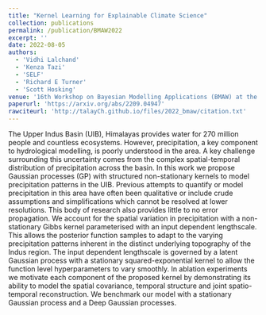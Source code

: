 ```yaml
---
title: "Kernel Learning for Explainable Climate Science"
collection: publications
permalink: /publication/BMAW2022
excerpt: ''
date: 2022-08-05
authors:
  - 'Vidhi Lalchand'
  - 'Kenza Tazi'
  - 'SELF'
  - 'Richard E Turner'
  - 'Scott Hosking'
venue: '16th Workshop on Bayesian Modelling Applications (BMAW) at the 38th Conference on Uncertainty in Artificial Intelligence (UAI)'
paperurl: 'https://arxiv.org/abs/2209.04947'
rawciteurl: 'http://talayCh.github.io/files/2022_bmaw/citation.txt'
---
```


The Upper Indus Basin (UIB), Himalayas provides  water for 270 million people and countless ecosystems. However, precipitation, a key component to hydrological modelling, is poorly understood in the area. A key challenge surrounding this uncertainty comes from the complex spatial-temporal distribution of precipitation across the basin. In this work we propose Gaussian processes (GP) with structured non-stationary kernels to model precipitation patterns in the UIB. Previous attempts to quantify or model precipitation in this area have often been qualitative or include crude assumptions and simplifications which cannot be resolved at lower resolutions. This body of research also provides little to no error propagation. We account for the spatial variation in precipitation with a non-stationary Gibbs kernel parameterised with an input dependent lengthscale. This allows the posterior function samples to adapt to the varying precipitation patterns inherent in the distinct underlying topography of the Indus region. The input dependent lengthscale is governed by a latent Gaussian process with a stationary squared-exponential kernel to allow the function level hyperparameters to vary smoothly. In ablation experiments we motivate  each component of the proposed kernel by demonstrating its ability to model the spatial covariance,  temporal structure and joint spatio-temporal reconstruction. We benchmark our model with a stationary Gaussian process and a Deep Gaussian processes.
